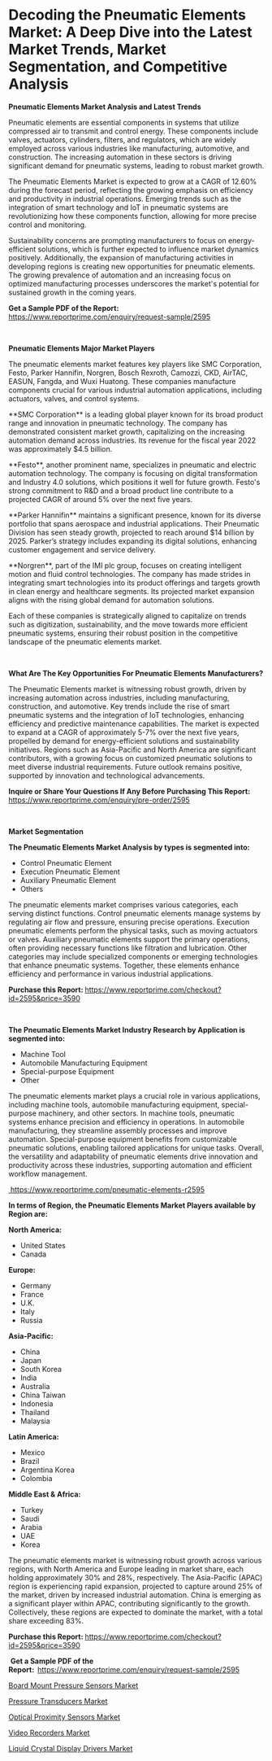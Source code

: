 <p><h1>Decoding the Pneumatic Elements Market: A Deep Dive into the Latest Market Trends, Market Segmentation, and Competitive Analysis</h1></p><p><strong>Pneumatic Elements Market Analysis and Latest Trends</strong></p>
<p><p>Pneumatic elements are essential components in systems that utilize compressed air to transmit and control energy. These components include valves, actuators, cylinders, filters, and regulators, which are widely employed across various industries like manufacturing, automotive, and construction. The increasing automation in these sectors is driving significant demand for pneumatic systems, leading to robust market growth.</p><p>The Pneumatic Elements Market is expected to grow at a CAGR of 12.60% during the forecast period, reflecting the growing emphasis on efficiency and productivity in industrial operations. Emerging trends such as the integration of smart technology and IoT in pneumatic systems are revolutionizing how these components function, allowing for more precise control and monitoring. </p><p>Sustainability concerns are prompting manufacturers to focus on energy-efficient solutions, which is further expected to influence market dynamics positively. Additionally, the expansion of manufacturing activities in developing regions is creating new opportunities for pneumatic elements. The growing prevalence of automation and an increasing focus on optimized manufacturing processes underscores the market's potential for sustained growth in the coming years.</p></p>
<p><strong>Get a Sample PDF of the Report:&nbsp;</strong> <a href="https://www.reportprime.com/enquiry/request-sample/2595?utm_campaign=2041&utm_medium=2&utm_source=Github&utm_content=ia&utm_term=18032025&utm_id=pneumatic-elements">https://www.reportprime.com/enquiry/request-sample/2595</a></p>
<p>&nbsp;</p>
<p><strong>Pneumatic Elements Major Market Players</strong></p>
<p><p>The pneumatic elements market features key players like SMC Corporation, Festo, Parker Hannifin, Norgren, Bosch Rexroth, Camozzi, CKD, AirTAC, EASUN, Fangda, and Wuxi Huatong. These companies manufacture components crucial for various industrial automation applications, including actuators, valves, and control systems.</p><p>**SMC Corporation** is a leading global player known for its broad product range and innovation in pneumatic technology. The company has demonstrated consistent market growth, capitalizing on the increasing automation demand across industries. Its revenue for the fiscal year 2022 was approximately $4.5 billion.</p><p>**Festo**, another prominent name, specializes in pneumatic and electric automation technology. The company is focusing on digital transformation and Industry 4.0 solutions, which positions it well for future growth. Festo's strong commitment to R&D and a broad product line contribute to a projected CAGR of around 5% over the next five years.</p><p>**Parker Hannifin** maintains a significant presence, known for its diverse portfolio that spans aerospace and industrial applications. Their Pneumatic Division has seen steady growth, projected to reach around $14 billion by 2025. Parker’s strategy includes expanding its digital solutions, enhancing customer engagement and service delivery.</p><p>**Norgren**, part of the IMI plc group, focuses on creating intelligent motion and fluid control technologies. The company has made strides in integrating smart technologies into its product offerings and targets growth in clean energy and healthcare segments. Its projected market expansion aligns with the rising global demand for automation solutions.</p><p>Each of these companies is strategically aligned to capitalize on trends such as digitization, sustainability, and the move towards more efficient pneumatic systems, ensuring their robust position in the competitive landscape of the pneumatic elements market.</p></p>
<p>&nbsp;</p>
<p><strong>What Are The Key Opportunities For Pneumatic Elements Manufacturers?</strong></p>
<p><p>The Pneumatic Elements market is witnessing robust growth, driven by increasing automation across industries, including manufacturing, construction, and automotive. Key trends include the rise of smart pneumatic systems and the integration of IoT technologies, enhancing efficiency and predictive maintenance capabilities. The market is expected to expand at a CAGR of approximately 5-7% over the next five years, propelled by demand for energy-efficient solutions and sustainability initiatives. Regions such as Asia-Pacific and North America are significant contributors, with a growing focus on customized pneumatic solutions to meet diverse industrial requirements. Future outlook remains positive, supported by innovation and technological advancements.</p></p>
<p><strong>Inquire or Share Your Questions If Any Before Purchasing This Report:</strong> <a href="https://www.reportprime.com/enquiry/pre-order/2595?utm_campaign=2041&utm_medium=2&utm_source=Github&utm_content=ia&utm_term=18032025&utm_id=pneumatic-elements">https://www.reportprime.com/enquiry/pre-order/2595</a></p>
<p>&nbsp;</p>
<p><strong>Market Segmentation</strong></p>
<p><strong>The Pneumatic Elements Market Analysis by types is segmented into:</strong></p>
<p><ul><li>Control Pneumatic Element</li><li>Execution Pneumatic Element</li><li>Auxiliary Pneumatic Element</li><li>Others</li></ul></p>
<p><p>The pneumatic elements market comprises various categories, each serving distinct functions. Control pneumatic elements manage systems by regulating air flow and pressure, ensuring precise operations. Execution pneumatic elements perform the physical tasks, such as moving actuators or valves. Auxiliary pneumatic elements support the primary operations, often providing necessary functions like filtration and lubrication. Other categories may include specialized components or emerging technologies that enhance pneumatic systems. Together, these elements enhance efficiency and performance in various industrial applications.</p></p>
<p><strong>Purchase this Report:&nbsp;</strong><a href="https://www.reportprime.com/checkout?id=2595&price=3590&utm_campaign=2041&utm_medium=2&utm_source=Github&utm_content=ia&utm_term=18032025&utm_id=pneumatic-elements">https://www.reportprime.com/checkout?id=2595&price=3590</a></p>
<p>&nbsp;</p>
<p><strong>The Pneumatic Elements Market Industry Research by Application is segmented into:</strong></p>
<p><ul><li>Machine Tool</li><li>Automobile Manufacturing Equipment</li><li>Special-purpose Equipment</li><li>Other</li></ul></p>
<p><p>The pneumatic elements market plays a crucial role in various applications, including machine tools, automobile manufacturing equipment, special-purpose machinery, and other sectors. In machine tools, pneumatic systems enhance precision and efficiency in operations. In automobile manufacturing, they streamline assembly processes and improve automation. Special-purpose equipment benefits from customizable pneumatic solutions, enabling tailored applications for unique tasks. Overall, the versatility and adaptability of pneumatic elements drive innovation and productivity across these industries, supporting automation and efficient workflow management.</p></p>
<p><a href="https://www.reportprime.com/pneumatic-elements-r2595?utm_campaign=2041&utm_medium=2&utm_source=Github&utm_content=ia&utm_term=18032025&utm_id=pneumatic-elements">&nbsp;https://www.reportprime.com/pneumatic-elements-r2595</a></p>
<p><strong>In terms of Region, the Pneumatic Elements Market Players available by Region are:</strong></p>
<p>
    <p> <strong> North America: </strong>
        <ul>
            <li>United States</li>
            <li>Canada</li>
        </ul>
        </p> 
    <p> <strong> Europe: </strong>
        <ul>
            <li>Germany</li>
            <li>France</li>
            <li>U.K.</li>
            <li>Italy</li>
            <li>Russia</li>
        </ul>
        </p> 
    <p> <strong> Asia-Pacific: </strong>
        <ul>
            <li>China</li>
            <li>Japan</li>
            <li>South Korea</li>
            <li>India</li>
            <li>Australia</li>
            <li>China Taiwan</li>
            <li>Indonesia</li>
            <li>Thailand</li>
            <li>Malaysia</li>
        </ul>
        </p> 
    <p> <strong> Latin America: </strong>
        <ul>
            <li>Mexico</li>
            <li>Brazil</li>
            <li>Argentina Korea</li>
            <li>Colombia</li>
        </ul>
        </p> 
    <p> <strong> Middle East & Africa: </strong>
        <ul>
            <li>Turkey</li>
            <li>Saudi</li>
            <li>Arabia</li>
            <li>UAE</li>
            <li>Korea</li>
        </ul>
    </p>
    </p>
<p><p>The pneumatic elements market is witnessing robust growth across various regions, with North America and Europe leading in market share, each holding approximately 30% and 28%, respectively. The Asia-Pacific (APAC) region is experiencing rapid expansion, projected to capture around 25% of the market, driven by increased industrial automation. China is emerging as a significant player within APAC, contributing significantly to the growth. Collectively, these regions are expected to dominate the market, with a total share exceeding 83%.</p></p>
<p><strong>Purchase this Report: </strong><a href="https://www.reportprime.com/checkout?id=2595&price=3590&utm_campaign=2041&utm_medium=2&utm_source=Github&utm_content=ia&utm_term=18032025&utm_id=pneumatic-elements">https://www.reportprime.com/checkout?id=2595&price=3590</a></p>
<p>&nbsp;<strong>Get a Sample PDF of the Report:&nbsp;&nbsp;</strong><a href="https://www.reportprime.com/enquiry/request-sample/2595?utm_campaign=2041&utm_medium=2&utm_source=Github&utm_content=ia&utm_term=18032025&utm_id=pneumatic-elements">https://www.reportprime.com/enquiry/request-sample/2595</a></p>
<p><strong></strong></p>
<p><p><a href="https://github.com/reeseberro3j/Market-Research-Report-List-1/blob/main/board-mount-pressure-sensors-market.md?utm_campaign=2041&utm_medium=2&utm_source=Github&utm_content=ia&utm_term=18032025&utm_id=pneumatic-elements">Board Mount Pressure Sensors Market</a></p><p><a href="https://github.com/dafertsuria/Market-Research-Report-List-1/blob/main/pressure-transducers-market.md?utm_campaign=2041&utm_medium=2&utm_source=Github&utm_content=ia&utm_term=18032025&utm_id=pneumatic-elements">Pressure Transducers Market</a></p><p><a href="https://github.com/billejuman43/Market-Research-Report-List-1/blob/main/optical-proximity-sensors-market.md?utm_campaign=2041&utm_medium=2&utm_source=Github&utm_content=ia&utm_term=18032025&utm_id=pneumatic-elements">Optical Proximity Sensors Market</a></p><p><a href="https://github.com/pockettifere14/Market-Research-Report-List-1/blob/main/video-recorders-market.md?utm_campaign=2041&utm_medium=2&utm_source=Github&utm_content=ia&utm_term=18032025&utm_id=pneumatic-elements">Video Recorders Market</a></p><p><a href="https://github.com/shroffuhpa/Market-Research-Report-List-1/blob/main/liquid-crystal-display-drivers-market.md?utm_campaign=2041&utm_medium=2&utm_source=Github&utm_content=ia&utm_term=18032025&utm_id=pneumatic-elements">Liquid Crystal Display Drivers Market</a></p></p>